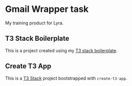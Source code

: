 # Gmail Wrapper task

My training product for Lyra.

## T3 Stack Boilerplate

This is a project created using my [T3 stack boilerplate](https://github.com/kbnopro/T3-Boilerplate).

## Create T3 App

This is a [T3 Stack](https://create.t3.gg/) project bootstrapped with `create-t3-app`.

